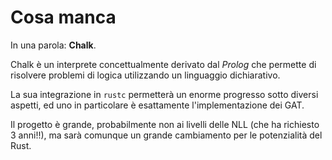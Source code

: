 # Cosa manca
In una parola: **Chalk**.

Chalk è un interprete concettualmente derivato dal _Prolog_ che permette di risolvere problemi di logica utilizzando un linguaggio dichiarativo.

La sua integrazione in `rustc` permetterà un enorme progresso sotto diversi aspetti, ed uno in particolare è esattamente l'implementazione dei GAT.

Il progetto è grande, probabilmente non ai livelli delle NLL (che ha richiesto 3 anni!!), ma sarà comunque un grande cambiamento per le potenzialità del Rust.
